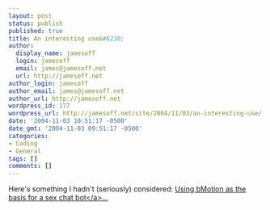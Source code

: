 ```yaml
---
layout: post
status: publish
published: true
title: An interesting use&#8230;
author:
  display_name: jamesoff
  login: jamesoff
  email: james@jamesoff.net
  url: http://jamesoff.net
author_login: jamesoff
author_email: james@jamesoff.net
author_url: http://jamesoff.net
wordpress_id: 177
wordpress_url: http://jamesoff.net/site/2004/11/03/an-interesting-use/
date: '2004-11-03 10:51:17 -0500'
date_gmt: '2004-11-03 09:51:17 -0500'
categories:
- Coding
- General
tags: []
comments: []
---
```

<p>Here's something I hadn't (seriously) considered: <a href="http:&#47;&#47;loru.mine.nu&#47;~droz&#47;feelight.txt">Using bMotion as the basis for a sex chat bot<&#47;a>...</p>
